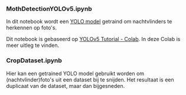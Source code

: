 ### MothDetectionYOLOv5.ipynb
In dit notebook wordt een [YOLO model](https://docs.ultralytics.com/yolov5/) getraind om nachtvlinders te herkennen op foto's.

Dit notebook is gebaseerd op [YOLOv5 Tutorial - Colab](https://colab.research.google.com/github/ultralytics/yolov5/blob/master/tutorial.ipynb#scrollTo=X58w8JLpMnjH). In deze Colab is meer uitleg te vinden.

### CropDataset.ipynb
Hier kan een getrained YOLO model gebruikt worden om (nachtvlinder)foto's uit een dataset bij te snijden. Het resultaat is een duplicaat van de dataset, maar dan bijgesneden.
